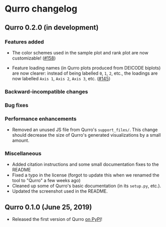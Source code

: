 # Qurro changelog

## Qurro 0.2.0 (in development)
### Features added
- The color schemes used in the sample plot and rank plot are now customizable!
  ([#158](https://github.com/fedarko/qurro/issues/158))

- Feature loading names (in Qurro plots produced from DEICODE biplots) are now
  clearer: instead of being labelled `0`, `1`, `2`, etc., the loadings are now
  labelled `Axis 1`, `Axis 2`, `Axis 3`, etc.
  ([#145](https://github.com/fedarko/qurro/issues/145))
### Backward-incompatible changes
### Bug fixes
### Performance enhancements
- Removed an unused JS file from Qurro's `support_files/`. This change should
  decrease the size of Qurro's generated visualizations by a small amount.
### Miscellaneous 
- Added citation instructions and some small documentation fixes to the README
- Fixed a typo in the license (forgot to update this when we renamed the tool
  to "Qurro" a few weeks ago)
- Cleaned up some of Qurro's basic documentation (in its `setup.py`, etc.).
- Updated the screenshot used in the README.

## Qurro 0.1.0 (June 25, 2019)
- Released the first version of Qurro [on PyPI](https://pypi.org/project/qurro/)!
